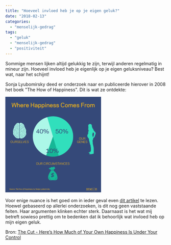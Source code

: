 ```yaml
---
title: "Hoeveel invloed heb je op je eigen geluk?"
date: "2018-02-13"
categories: 
  - "menselijk-gedrag"
tags: 
  - "geluk"
  - "menselijk-gedrag"
  - "positiviteit"
---
```


Sommige mensen lijken altijd gelukkig te zijn, terwijl anderen regelmatig in mineur zijn. Hoeveel invloed heb je eigenlijk op je eigen geluksniveau? Best wat, naar het schijnt!

Sonja Lyubomirsky deed er onderzoek naar en publiceerde hierover in 2008 het boek "The How of Happiness". Dit is wat ze ontdekte:

[![](images/04-happiness-chart.nocrop.w710.h2147483647.2x-300x300.gif)](http://www.stijnbiemans.nl/wp-content/uploads/2018/01/04-happiness-chart.nocrop.w710.h2147483647.2x.gif)

Voor enige nuance is het goed om in ieder geval even [dit artikel](https://www.thecut.com/2014/06/how-much-of-your-own-happiness-can-you-control.html) te lezen. Hoewel gebaseerd op allerlei onderzoeken, is dit nog geen vaststaande feiten. Haar argumenten klinken echter sterk. Daarnaast is het wat mij betreft sowieso prettig om te bedenken dat ik behoorlijk wat invloed heb op mijn eigen geluk.

Bron: [The Cut - Here’s How Much of Your Own Happiness Is Under Your Control](https://www.thecut.com/2014/06/how-much-of-your-own-happiness-can-you-control.html)
